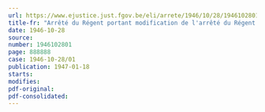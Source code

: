 ```yaml
---
url: https://www.ejustice.just.fgov.be/eli/arrete/1946/10/28/1946102801/justel
title-fr: "Arrêté du Régent portant modification de l'arrêté du Régent du 16 février 1946, déterminant les modalités générales d'application de l'arrêté-loi du 3 janvier 1946 sur les vacances annuelles des travailleurs salariés"
date: 1946-10-28
source:
number: 1946102801
page: 888888
case: 1946-10-28/01
publication: 1947-01-18
starts:
modifies:
pdf-original:
pdf-consolidated:
---
```


